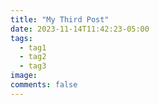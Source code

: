 ```yaml
---
title: "My Third Post"
date: 2023-11-14T11:42:23-05:00
tags:
  - tag1
  - tag2
  - tag3
image:
comments: false
---
```


